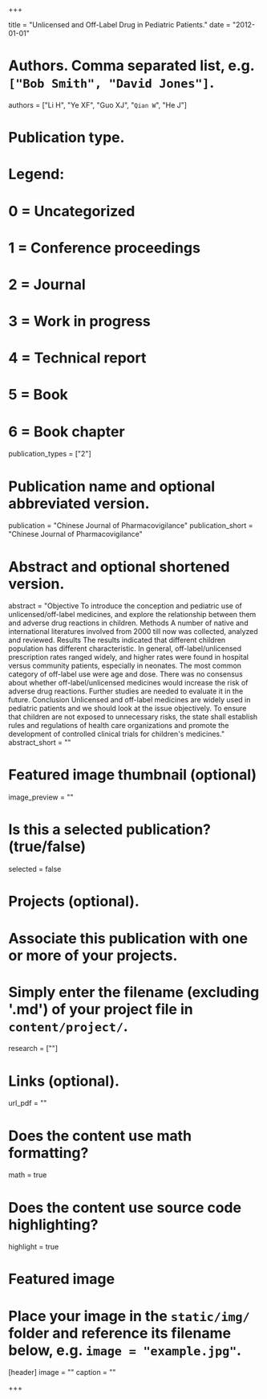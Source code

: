 +++


title = "Unlicensed and Off-Label Drug in Pediatric Patients."
date = "2012-01-01"

# Authors. Comma separated list, e.g. `["Bob Smith", "David Jones"]`.
authors = ["Li H", "Ye XF", "Guo XJ", "`Qian W`", "He J"]

# Publication type.
# Legend:
# 0 = Uncategorized
# 1 = Conference proceedings
# 2 = Journal
# 3 = Work in progress
# 4 = Technical report
# 5 = Book
# 6 = Book chapter
publication_types = ["2"]

# Publication name and optional abbreviated version.
publication = "Chinese Journal of Pharmacovigilance"
publication_short = "Chinese Journal of Pharmacovigilance"

# Abstract and optional shortened version.
abstract = "Objective To introduce the conception and pediatric use of unlicensed/off-label medicines, and explore the relationship between them and adverse drug reactions in children. Methods A number of native and international literatures involved from 2000 till now was collected, analyzed and reviewed. Results The results indicated that different children population has different characteristic. In general, off-label/unlicensed prescription rates ranged widely, and higher rates were found in hospital versus community patients, especially in neonates. The most common category of off-label use were age and dose. There was no consensus about whether off-label/unlicensed medicines would increase the risk of adverse drug reactions. Further studies are needed to evaluate it in the future. Conclusion Unlicensed and off-label medicines are widely used in pediatric patients and we should look at the issue objectively. To ensure that children are not exposed to unnecessary risks, the state shall establish rules and regulations of health care organizations and promote the development of controlled clinical trials for children's medicines."
abstract_short = ""

# Featured image thumbnail (optional)
image_preview = ""

# Is this a selected publication? (true/false)
selected = false

# Projects (optional).
#   Associate this publication with one or more of your projects.
#   Simply enter the filename (excluding '.md') of your project file in `content/project/`.
research = [""]

# Links (optional).
url_pdf = ""


# Does the content use math formatting?
math = true

# Does the content use source code highlighting?
highlight = true

# Featured image
# Place your image in the `static/img/` folder and reference its filename below, e.g. `image = "example.jpg"`.
[header]
image = ""
caption = ""

+++

